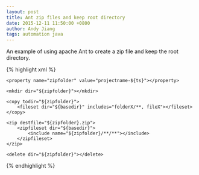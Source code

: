 ```yaml
---
layout: post
title: Ant zip files and keep root directory
date: 2015-12-11 11:50:00 +0800
author: Andy Jiang
tags: automation java
---
```


An example of using apache Ant to create a zip file and keep the root directory.

{% highlight xml %}
<target name="package" depends="compile">
    <tstamp>
        <format property="ts" pattern="yyyyMMddhhmmss"></format>
    </tstamp>

    <property name="zipfolder" value="projectname-${ts}"></property>

    <mkdir dir="${zipfolder}"></mkdir>

    <copy todir="${zipfolder}">
        <fileset dir="${basedir}" includes="folderX/**, fileX"></fileset>
    </copy>

    <zip destfile="${zipfolder}.zip">
        <zipfileset dir="${basedir}">
            <include name="${zipfolder}/**/**"></include>
        </zipfileset>
    </zip>

    <delete dir="${zipfolder}"></delete>
</target>
{% endhighlight %}
